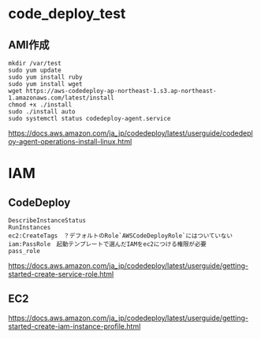 # code_deploy_test

## AMI作成

```
mkdir /var/test
sudo yum update
sudo yum install ruby
sudo yum install wget
wget https://aws-codedeploy-ap-northeast-1.s3.ap-northeast-1.amazonaws.com/latest/install
chmod +x ./install
sudo ./install auto
sudo systemctl status codedeploy-agent.service 
```

https://docs.aws.amazon.com/ja_jp/codedeploy/latest/userguide/codedeploy-agent-operations-install-linux.html


# IAM

## CodeDeploy
```
DescribeInstanceStatus
RunInstances
ec2:CreateTags　？デフォルトのRole`AWSCodeDeployRole`にはついていない
iam:PassRole　起動テンプレートで選んだIAMをec2につける権限が必要
pass_role 
```
https://docs.aws.amazon.com/ja_jp/codedeploy/latest/userguide/getting-started-create-service-role.html

## EC2
https://docs.aws.amazon.com/ja_jp/codedeploy/latest/userguide/getting-started-create-iam-instance-profile.html